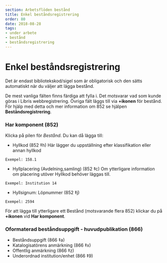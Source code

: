 ```yaml
---
section: Arbetsflöden bestånd
title: Enkel beståndsregistrering
order: 80
date: 2018-08-28
tags:
- under arbete
- bestånd
- beståndsregistrering
--- 
```


# Enkel beståndsregistrering

Det är endast bibliotekskod/sigel som är obligatorisk och den sätts automatiskt när du väljer att lägga bestånd.

De mest vanliga fälten finns färdiga att fylla i. Det motsvarar vad som kunde göras i Libris webbregistrering. Övriga fält läggs till via **+ikonen** för bestånd. För hjälp med detta och mer information om 852 se hjälpen **Beståndsregistrering**.

### Har komponent (852)
Klicka på pilen för *Bestånd*. Du kan då lägga till:
* Hyllkod (852 ‡h)
Här lägger du uppställning efter klassifikation eller annan hyllkod

 ```Exempel: 158.1```

* Hyllplacering (Avdelning,samling) (852 ‡c)
Om ytterligare information om placering utöver Hyllkod behöver läggas till.

 ```Exempel: Institution 14```

* Hyllsignum: Löpnummer (852 ‡j)

 ```Exempel: 2594```

För att lägga till ytterligare ett Bestånd (motsvarande flera 852) klickar du på **+ikonen** vid **Har komponent**.

### Oformaterad beståndsuppgift - huvudpublikation (866)

* Beståndsuppgift (866 ‡a)
* Katalogisatörens anmärkning (866 ‡x)
* Offentlig anmärkning (866 ‡z)
* Underordnad institution/enhet (866 ‡9)
